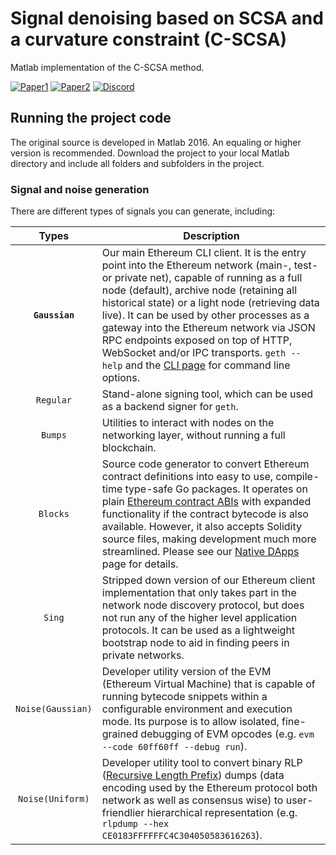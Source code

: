 # Signal denoising based on SCSA and a curvature constraint (C-SCSA)

Matlab implementation of the C-SCSA method.

[![Paper1](https://img.shields.io/badge/paper-IET%20journal-brightgreen)](https://ietresearch.onlinelibrary.wiley.com/doi/10.1049/sil2.12023)
[![Paper2](https://img.shields.io/badge/paper-ArXiv-blueviolet)](https://arxiv.org/abs/1908.07758)
[![Discord](https://img.shields.io/badge/Code%20Coverage-70%25-yellowgreen)](https://github.com/EMANG-KAUST/C-SCSA/blob/main/README.md)

## Running the project code
The original source is developed in Matlab 2016. An equaling or higher version is recommended. Download the project to your local Matlab directory and include all folders and subfolders in the project.

### Signal and noise generation
There are different types of signals you can generate, including:

|     Types     | Description                                                                                                                                                                                                                                                                                                                                                                                                                                                                                                                                          |
| :-----------: | ---------------------------------------------------------------------------------------------------------------------------------------------------------------------------------------------------------------------------------------------------------------------------------------------------------------------------------------------------------------------------------------------------------------------------------------------------------------------------------------------------------------------------------------------------- |
|  **`Gaussian`**   | Our main Ethereum CLI client. It is the entry point into the Ethereum network (main-, test- or private net), capable of running as a full node (default), archive node (retaining all historical state) or a light node (retrieving data live). It can be used by other processes as a gateway into the Ethereum network via JSON RPC endpoints exposed on top of HTTP, WebSocket and/or IPC transports. `geth --help` and the [CLI page](https://geth.ethereum.org/docs/interface/command-line-options) for command line options.          |
|   `Regular`    | Stand-alone signing tool, which can be used as a backend signer for `geth`.  |
|   `Bumps`    | Utilities to interact with nodes on the networking layer, without running a full blockchain. |
|   `Blocks`    | Source code generator to convert Ethereum contract definitions into easy to use, compile-time type-safe Go packages. It operates on plain [Ethereum contract ABIs](https://docs.soliditylang.org/en/develop/abi-spec.html) with expanded functionality if the contract bytecode is also available. However, it also accepts Solidity source files, making development much more streamlined. Please see our [Native DApps](https://geth.ethereum.org/docs/dapp/native-bindings) page for details. |
|  `Sing`   | Stripped down version of our Ethereum client implementation that only takes part in the network node discovery protocol, but does not run any of the higher level application protocols. It can be used as a lightweight bootstrap node to aid in finding peers in private networks.                                                                                                                                                                                                                                                                 |
|     `Noise(Gaussian)`     | Developer utility version of the EVM (Ethereum Virtual Machine) that is capable of running bytecode snippets within a configurable environment and execution mode. Its purpose is to allow isolated, fine-grained debugging of EVM opcodes (e.g. `evm --code 60ff60ff --debug run`).                                                                                                                                                                                                                                                                     |
|   `Noise(Uniform)`   | Developer utility tool to convert binary RLP ([Recursive Length Prefix](https://eth.wiki/en/fundamentals/rlp)) dumps (data encoding used by the Ethereum protocol both network as well as consensus wise) to user-friendlier hierarchical representation (e.g. `rlpdump --hex CE0183FFFFFFC4C304050583616263`).                                                                                                                                                                                                                                                                                                                                                                                                                                                                                                                                                                                                                                                                                                                           |
